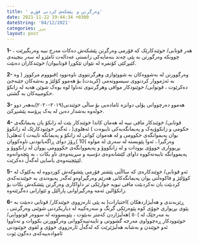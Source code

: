 ```yaml
---
title: ' وەرگرتن و پێشکەش کردنی فۆرم'
date: 2021-11-22 19:44:34 +0300
dateString: '04/12/2021'
categories: پرر
layout: post
---
```


**1-** هەر قوتابی/ خوێندكارێک کە فۆرمی وەرگرتن پێشکەش دەکات مەرج نییە وەربگیرێت ، چوونکە وەرگورتن
بە پێی چەند بنەمایەکی زانستى عەدالەت ئامێزو لە سەر بنچینەی کێبڕکێی كۆنمره لە نێوان تێکوڕا قوتابیوان/
خوێندکاران دەبێت.

**2-** وەرگوورتن لە بەشووەكان بە شووێوازی وهرگرتنووی ناوەنوود )قبوووم مركووز ( وە بە ئەژمووار کردنووی سیسووتەمى
(کریدت) بۆ هەموو کۆلێژ و بەشەکان جێبەجێ دەکرێوت ، قوتوابی/ خوێنودکار موافی وهرگرتنوی تەناوا لوە یوەک
شوێن هەیە لە زانكۆ حكومییەكان بە گشتی.

**3-** هەموو دەرچووانى پۆلى دوانزە ئامادەیى بۆ ساڵى خوێندنى(٢٠١٩-٢٠٢٠)بەهەر دوو خولەوە بەشدار
دەبن لە یەک پرۆسە پێشبڕکێ.

**4-** قوتابی/ خوێندکار مافی نییە لە هەمان کاتدا خوێندکار بێت لە زانکۆ یان پەیمانگەی حکومی و زانکوۆیەک و
پەیمانگەیەکى تایبوەت ) ئەهلوی( ، ئەگەر خوێنودکارێک لە زانکوۆ یوان پەیموانگەی حکوومی و لە هەموان کواتی
لە زانکۆ و پەیمانگە تایبەت ) ئەهلی( وەرگیرا ، ئەوا پێویستە لە سەری لە مواوە )10 )ڕۆژ دوای ڕاگەیانودنی
ناوەکووان بڕیوواری خووۆی بوودات و لە زانکووۆ و پەیمووانگەی حکووومی یووان لە زانکووۆ و پەیمووانگە تایبەتەكووە داوای
کێشانەوەی دۆسیە و سڕینەوەی ناو بکات ، بە پێچەوانەوە لێپێچینەوەی یاسایی لەگەڵ دەکرێت.

**5-** ئەو قوتابی/ خوێندکارەی كە سااڵنی پێشتر فۆرمی پێشوکەش کوردووە لە یەکێوک لە کوۆلێژ و فاكوەڵتی یوان
پەیمانگەکانی هەرێم وەرگیراوەو ئەگەر پەیوەندی بە خوێندنەکەی کردبێت یان نەکردبێت مافی نیویە جوارێکی
تر داواکاری وەرگرتن پێشکەش بکات بۆ زانکۆالین ئەمە وەرگیراوانی پارالێل و ئێوارانی دەگرێتەوە.

**6-** ڕێزبەندی و هەڵبژاردهکان )اختيارات( بە پێی ئارەزووی خوێندکار/ قوتابی دەبێت بە پێوی بڕیواری خوۆی كوە
پێوەرێکی گرنگ و سەرەکییە لە دیاریکردنی شوێنی وەرگرتنى ، بە مەرجێک لە )٥٠ )هەڵبژاردن کەمتر نەبێوت ،
پێویسووتە لە سووەر قوتووابی/ خوێنوودکار ڕەچوواوی مەرجە گشووتی و تایبەتییەکووانی وەرگوورتن بکووات و تەناووا ئەو
خوێندن و بەشانە هەڵبژێرێت کە لەگەڵ ئارەزووی خوۆی و لقوی خوێنودنی ئاموادەییەکەی دەگون ێوت

<!-- ![document](../../../../images/wargrtn/wargrtn1.jpg) -->
